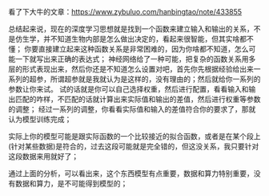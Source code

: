 看了下大牛的文章：https://www.zybuluo.com/hanbingtao/note/433855

总结起来说，现在的深度学习思想就是找到一个函数来建立输入和输出的关系，不是仿生学，并不知道生物内部是怎么做出决定的，看起来很智能，但其实啥都不懂；
你要直接建立起来这种函数关系是非常困难的，因为你啥都不知道，怎么可能一下就写出来正确的表达式；
神经网络给了一种可能，把复杂的函数关系用多层的形式表现出来，然后你还是不知道怎么设置对吧，首先你先根据经验给出来一系列的超参，所谓超参就是我就认为是这样的，没有理由的；然后就给你一系列的参数让你来试。
试的话就是你可以自己选择权重，然后进行配置，看看输入和输出匹配的咋样，不匹配的话就计算出来实际值和输出的差值，然后进行权重等参数的调整；
经过一系列的调整，你看看实际值和输入的差值符合你的要求了，那就认为模型训练完成；

实际上你的模型可能是跟实际函数的一个比较接近的拟合函数，或者是在某个段上(针对某些数据)是符合的，过去这段可能就是完全错的，但这没关系，我只要针对这段数据来用就好了；

通过上面的分析，可以看出来，这个东西模型有点重要，数据和算力特别重要，没有数据和算力，是不可能得到模型的；
